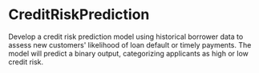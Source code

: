 # CreditRiskPrediction
Develop a credit risk prediction model using historical borrower data to assess new customers' likelihood of loan default or timely payments. The model will predict a binary output, categorizing applicants as high or low credit risk.
